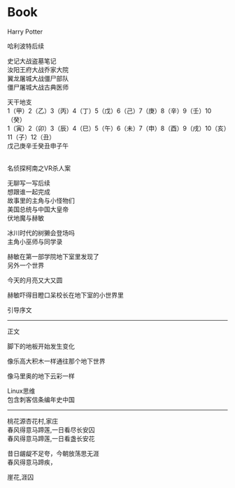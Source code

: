# Book
Harry Potter

哈利波特后续

史记大战盗墓笔记</br>
汝阳王府大战乔家大院</br>
翼龙屠城大战僵尸部队</br>
僵尸屠城大战古典医师</br>

天干地支</br>
1（甲）2（乙）3（丙）4（丁）5（戊）6（己）7（庚）8（辛）9（壬）10（癸）</br>
1（寅）2（卯）3（辰）4（巳）5（午）6（未）7（申）8（酉）9（戌）10（亥）11（子）12（丑）</br>
戊己庚辛壬癸丑申子午</br>
</br>

名侦探柯南之VR杀人案                                                 </br>

无聊写一写后续　　　　　　　　　                    　　　　　　　　　　</br>
想跟谁一起完成                                                       </br>
故事里的主角与小怪物们                                                </br>
美国总统与中国大皇帝                                                   </br>
伏地魔与赫敏                                                           </br>

冰川时代的树獭会登场吗                                                  </br>
主角小巫师与同学录                                                      </br>

赫敏在第一部学院地下室里发现了                                            </br>
另外一个世界                                                             </br>

今天的月亮又大又圆                                                        </br>

赫敏吓得目瞪口呆校长在地下室的小世界里                                      </br>

引导序文                                                                 </br>

----------

正文　　　　　　　　　　　　　　　　　　</br>

脚下的地板开始发生变化                                                   </br>

像乐高大积木一样通往那个地下世界                                         </br>

像马里奥的地下云彩一样　　　　　　　　　　　　　　　　　　　　　　　　　　　</br>






Linux思维　　　　　           　　　　　</br>
包含刺客信条编年史中国　　　　　　　　　　</br>

----------


桃花源杏花村,家庄                        </br>
春风得意马蹄莲,一日看尽长安囚             </br>
春风得意马蹄莲,一日看盏长安花             </br>

昔日龌龊不足夸，今朝放荡思无涯             </br>
春风得意马蹄疾，                          </br>

崖花,涯囚                               

